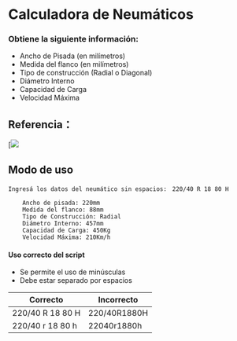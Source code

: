 # Calculadora de Neumáticos
### Obtiene la siguiente información:
- Ancho de Pisada (en milímetros)
- Medida del flanco (en milímetros)
- Tipo de construcción (Radial o Diagonal)
- Diámetro Interno
- Capacidad de Carga
- Velocidad Máxima

## Referencia：

[![](rueda.png)

## Modo de uso
`Ingresá los datos del neumático sin espacios: ` `220/40 R 18 80 H`
```
    Ancho de pisada: 220mm
    Medida del flanco: 88mm
    Tipo de Construcción: Radial
    Diámetro Interno: 457mm
    Capacidad de Carga: 450Kg
    Velocidad Máxima: 210Km/h
```
#### Uso correcto del script
- Se permite el uso de minúsculas
- Debe estar separado por espacios

Correcto  | Incorrecto
------------- | -------------
220/40 R 18 80 H  | 220/40R1880H
220/40 r 18 80 h  | 22040r1880h
